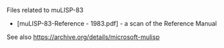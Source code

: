 Files related to muLISP-83

- [muLISP-83-Reference - 1983.pdf] - a scan of the Reference Manual

See also
https://archive.org/details/microsoft-mulisp
